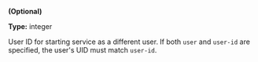 **(Optional)**

**Type:** integer

User ID for starting service as a different user. If both
`user` and `user-id` are specified, the user's UID must match `user-id`.